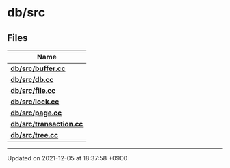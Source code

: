 

# db/src



## Files

| Name           |
| -------------- |
| **[db/src/buffer.cc](/Files/db/src/buffer.cc#file-buffer.cc)**  |
| **[db/src/db.cc](/Files/db/src/db.cc#file-db.cc)**  |
| **[db/src/file.cc](/Files/db/src/file.cc#file-file.cc)**  |
| **[db/src/lock.cc](/Files/db/src/lock.cc#file-lock.cc)**  |
| **[db/src/page.cc](/Files/db/src/page.cc#file-page.cc)**  |
| **[db/src/transaction.cc](/Files/db/src/transaction.cc#file-transaction.cc)**  |
| **[db/src/tree.cc](/Files/db/src/tree.cc#file-tree.cc)**  |






-------------------------------

Updated on 2021-12-05 at 18:37:58 +0900
